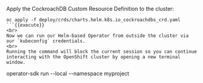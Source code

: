 Apply the CockroachDB Custom Resource Definition to the cluster:

```
oc apply -f deploy/crds/charts.helm.k8s.io_cockroachdbs_crd.yaml
```{{execute}}
<br>
Now we can run our Helm-based Operator from outside the cluster via our `kubeconfig` credentials.
<br>
Running the command will block the current session so you can continue interacting with the OpenShift cluster by opening a new terminal window.

```
operator-sdk run --local --namespace myproject
```{{execute}}
